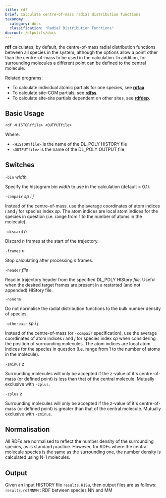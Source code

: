 ```yaml
---
title: rdf
brief: Calculate centre-of-mass radial distribution functions
taxonomy:
  category: docs
  classification: "Radial Distribution Functions"
docroot: /dlputils/docs
---
```


**rdf** calculates, by default, the centre-of-mass radial distribution functions between all species in the system, although the options allow a point other than the centre-of-mass to be used in the calculation. In addition, for surrounding molecules a different point can be defined to the central molecule.

Related programs:
+ To calculate individual atomic partials for one species, see [**rdfaa**](/dlputils/docs/utilities/rdfaa).
+ To calculate site-COM partials, see [**rdfss**](/dlputils/docs/utilities/rdfss).
+ To calculate site-site partials dependent on other sites, see [**rdfdep**](/dlputils/docs/utilities/rdfdep).

## Basic Usage

```
rdf <HISTORYfile> <OUTPUTfile>
```

Where:
+ `<HISTORYfile>` is the name of the DL_POLY HISTORY file
+ `<OUTPUTfile>` is the name of the DL_POLY OUTPUT file

## Switches

`-bin` _width_

Specify the histogram bin _width_ to use in the calculation (default = 0.1).

`-compair` _sp_ _i_ _j_

Instead of the centre-of-mass, use the average coordinates of atom indices _i_ and _j_ for species index _sp_. The atom indices are local atom indices for the species in question (i.e. range from 1 to the number of atoms in the molecule).

`-discard` _n_

Discard _n_ frames at the start of the trajectory.

`-frames` _n_

Stop calculating after processing _n_ frames.

`-header` _file_

Read in trajectory header from the specified DL_POLY HIStory _file_. Useful when the desired target frames are present in a restarted (and not appended) HIStory file.

`-nonorm`

Do not normalise the radial distribution functions to the bulk number density of species.

`-otherpair` _sp_ _i_ _j_

Instead of the centre-of-mass (or `-compair` specification), use the average coordinates of atom indices _i_ and _j_ for species index _sp_ when considering the position of surrounding molecules. The atom indices are local atom indices for the species in question (i.e. range from 1 to the number of atoms in the molecule).


`-zminus` _z_

Surrounding molecules will only be accepted if the z-value of it's centre-of-mass (or defined point) is less than that of the central molecule. Mutually exclusive with `-zplus`.


`-zplus` _z_

Surrounding molecules will only be accepted if the z-value of it's centre-of-mass (or defined point) is greater than that of the central molecule. Mutually exclusive with `-zminus`.


## Normalisation

All RDFs are normalised to reflect the number density of the surrounding species, as is standard practice. However, for RDFs where the central molecule species is the same as the surrounding one, the number density is calculated using N-1 molecules.

## Output

Given an input HISTORY file `results.HISu`, then output files are as follows:
`results.rdfNNMM` : RDF between species NN and MM


